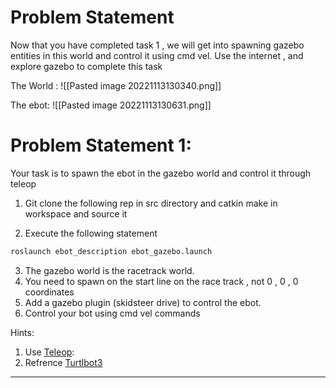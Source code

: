 
# Problem Statement 
Now that you have completed task 1 , we will get into spawning gazebo entities in this world and control it using cmd vel.
Use the internet , and explore gazebo to complete this task


The World :
![[Pasted image 20221113130340.png]]

The ebot:
![[Pasted image 20221113130631.png]]


# Problem Statement 1:
Your task is to spawn the ebot in the gazebo world and control it through teleop


1. Git clone the following rep in src directory and catkin make in workspace and source it

2. Execute the following statement
```sh
roslaunch ebot_description ebot_gazebo.launch
```

3. The gazebo world is the racetrack world.
4. You need to spawn on the start line on the race track , not 0 , 0 , 0 coordinates 
4. Add a gazebo plugin (skidsteer drive) to control the ebot.
5. Control your bot using cmd vel commands 

Hints:
1. Use [Teleop](http://wiki.ros.org/teleop_twist_keyboard):
2. Refrence [Turtlbot3](https://emanual.robotis.com/docs/en/platform/turtlebot3/simulation/)


---


